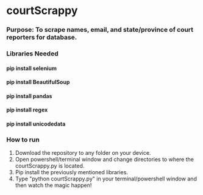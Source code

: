 # courtScrappy

### Purpose: To scrape names, email, and state/province of court reporters for database.
### Libraries Needed
#### pip install selenium
#### pip install BeautifulSoup
#### pip install pandas 
#### pip install regex
#### pip install unicodedata


### How to run
1. Download the repository to any folder on your device.
2. Open powershell/terminal window and change directories to where the courtScrappy.py is located.
3. Pip install the previously mentioned libraries.
4. Type "python courtScrappy.py" in your terminal/powershell window and then watch the magic happen!
